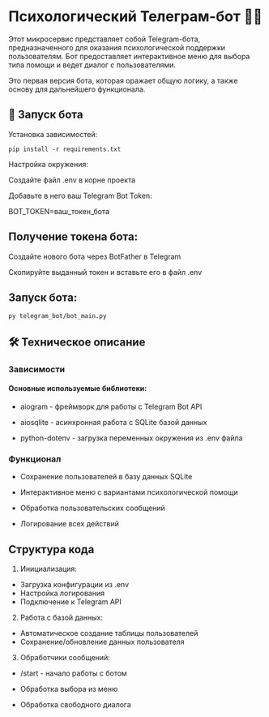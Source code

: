 # Психологический Телеграм-бот 🤖💬
Этот микросервис представляет собой Telegram-бота, предназначенного для оказания психологической поддержки пользователям. Бот предоставляет интерактивное меню для выбора типа помощи и ведет диалог с пользователями.

Это первая версия бота, которая оражает общую логику, а также основу для дальнейшего функционала.
## 🚀 Запуск бота
Установка зависимостей:

`pip install -r requirements.txt`

Настройка окружения:

Создайте файл .env в корне проекта

Добавьте в него ваш Telegram Bot Token:

BOT_TOKEN=ваш_токен_бота
## Получение токена бота:

Создайте нового бота через BotFather в Telegram

Скопируйте выданный токен и вставьте его в файл .env

## Запуск бота:

`py telegram_bot/bot_main.py`
## 🛠 Техническое описание
### Зависимости
#### Основные используемые библиотеки:

* aiogram - фреймворк для работы с Telegram Bot API

* aiosqlite - асинхронная работа с SQLite базой данных

* python-dotenv - загрузка переменных окружения из .env файла

### Функционал
* Сохранение пользователей в базу данных SQLite

* Интерактивное меню с вариантами психологической помощи

* Обработка пользовательских сообщений

* Логирование всех действий

## Структура кода
1. Инициализация:
* Загрузка конфигурации из .env
* Настройка логирования
* Подключение к Telegram API

2. Работа с базой данных:

* Автоматическое создание таблицы пользователей
* Сохранение/обновление данных пользователя

3. Обработчики сообщений:

* /start - начало работы с ботом

* Обработка выбора из меню

* Обработка свободного диалога